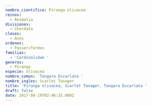 ```yaml
---
nombre_cientifico: Piranga olivacea
reinos:
  - Animalia
divisiones:
  - Chordata
clases:
  - Aves
ordenes:
  - Passeriformes
familias:
  - 'Cardinalidae '
generos:
  - Piranga
especie: olivacea
nombre_comun: 'Tangara Escarlata '
nombre_ingles: Scarlet Tanager
title: 'Piranga olivacea, Scarlet Tanager, Tangara Escarlata '
draft: false
date: 2017-08-19T02:46:32.000Z
---
```


